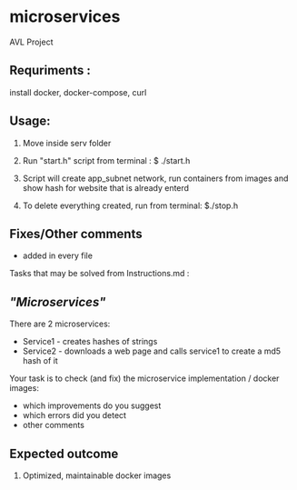 # microservices

AVL Project

## Requriments :

install docker, docker-compose, curl

## Usage: 

1. Move inside serv folder

2. Run "start.h" script from terminal : $ ./start.h

3. Script will create app_subnet network, run containers from images and show hash for website that is already enterd 

4. To delete everything created, run from terminal: $./stop.h


## Fixes/Other comments 

- added in every file


Tasks that may be solved from Instructions.md :

## *"Microservices"*

There are 2 microservices:

* Service1 - creates hashes of strings
* Service2 - downloads a web page and calls service1 to create a md5 hash of it

Your task is to check (and fix) the microservice implementation / docker images:

* which improvements do you suggest 
* which errors did you detect 
* other comments

## Expected outcome

1. Optimized, maintainable docker images

